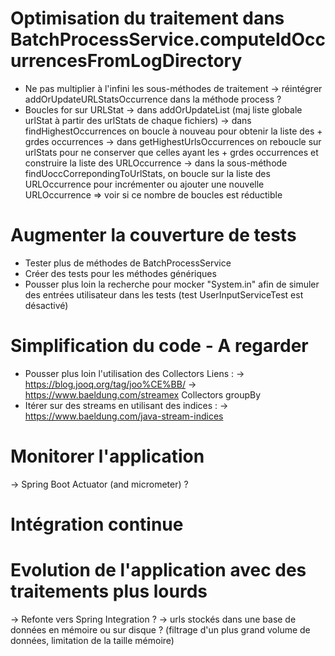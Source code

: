 # Optimisation du traitement dans BatchProcessService.computeIdOccurrencesFromLogDirectory
* Ne pas multiplier à l'infini les sous-méthodes de traitement
	-> réintégrer addOrUpdateURLStatsOccurrence dans la méthode process ?
* Boucles for sur URLStat
	-> dans addOrUpdateList (maj liste globale urlStat à partir des urlStats de chaque fichiers)
	-> dans findHighestOccurrences on boucle à nouveau pour obtenir la liste des + grdes occurrences
	-> dans getHighestUrlsOccurrences on reboucle sur urlStats pour ne conserver que celles ayant les + grdes occurrences et construire la liste des URLOccurrence
		-> dans la sous-méthode findUoccCorrepondingToUrlStats, on boucle sur la liste des URLOccurrence pour incrémenter ou ajouter une nouvelle URLOccurrence
=> voir si ce nombre de boucles est réductible

# Augmenter la couverture de tests
* Tester plus de méthodes de BatchProcessService
* Créer des tests pour les méthodes génériques
* Pousser plus loin la recherche pour mocker "System.in" afin de simuler des entrées utilisateur dans les tests (test UserInputServiceTest est désactivé)

# Simplification du code - A regarder
* Pousser plus loin l'utilisation des Collectors
Liens :
 -> https://blog.jooq.org/tag/joo%CE%BB/
 -> https://www.baeldung.com/streamex Collectors groupBy
* Itérer sur des streams en utilisant des indices :
  -> https://www.baeldung.com/java-stream-indices
  
# Monitorer l'application
-> Spring Boot Actuator (and micrometer) ?

# Intégration continue

# Evolution de l'application avec des traitements plus lourds
-> Refonte vers Spring Integration ?
-> urls stockés dans une base de données en mémoire ou sur disque ? (filtrage d'un plus grand volume de données, limitation de la taille mémoire)


 

